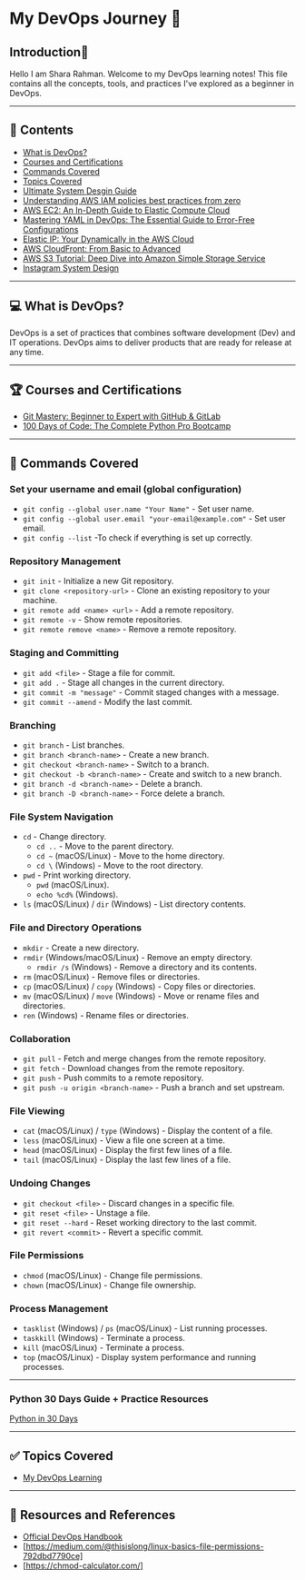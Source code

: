 # My DevOps Journey 🚀

## Introduction🌟
Hello I am Shara Rahman.
Welcome to my DevOps learning notes! This file contains all the concepts, tools, and practices I've explored as a beginner in DevOps.

---
## 📘 Contents
- [What is DevOps?](#what-is-devops)
- [Courses and Certifications](courses_and_certifications)
- [Commands Covered](#command_covered)
- [Topics Covered](#topics_covered)
- [Ultimate System Desgin Guide](https://medium.com/@shivambhadani_/system-design-for-beginners-everything-you-need-in-one-article-c74eb702540b)
- [Understanding AWS IAM policies best practices from zero](https://medium.com/globant/understanding-aws-iam-policies-best-practices-from-zero-b51ff57dcbc8)
- [AWS EC2: An In-Depth Guide to Elastic Compute Cloud](https://medium.com/@teja.ravi474/aws-ec2-an-in-depth-guide-to-elastic-compute-cloud-bf713394a245)
- [Mastering YAML in DevOps: The Essential Guide to Error-Free Configurations](https://medium.com/@emafzal/mastering-yaml-in-devops-the-essential-guide-to-error-free-configurations-5e8ff9c5b78e)
- [Elastic IP: Your Dynamically in the AWS Cloud](https://medium.com/@servifyspheresolutions/elastic-ip-mastery-your-dynamically-in-the-aws-cloud-8c115c023d9a)
- [AWS CloudFront: From Basic to Advanced](https://medium.com/@servifyspheresolutions/aws-cloudfront-from-basic-to-advanced-fc0ed56c2443)
- [AWS S3 Tutorial: Deep Dive into Amazon Simple Storage Service](https://medium.com/edureka/aws-s3-tutorial-d883e5cc2cf5)
- [Instagram System Design](https://nikhilgupta1.medium.com/instagram-system-design-f62772649f90)

---

## 💻 What is DevOps?
DevOps is a set of practices that combines software development (Dev) and IT operations. DevOps aims to deliver products that are ready for release at any time. 

---
## **🏆 Courses and Certifications**
- [Git Mastery: Beginner to Expert with GitHub & GitLab](https://www.udemy.com)
- [100 Days of Code: The Complete Python Pro Bootcamp](https://www.udemy.com)

---
## **🤖 Commands Covered**

### **Set your username and email (global configuration)**
- `git config --global user.name "Your Name"` - Set user name.
- `git config --global user.email "your-email@example.com"` - Set user email.
- `git config --list` -To check if everything is set up correctly.

### **Repository Management**
- `git init` - Initialize a new Git repository.
- `git clone <repository-url>` - Clone an existing repository to your machine.
- `git remote add <name> <url>` - Add a remote repository.
- `git remote -v` - Show remote repositories.
- `git remote remove <name>` - Remove a remote repository.

### **Staging and Committing**
- `git add <file>` - Stage a file for commit.
- `git add .` - Stage all changes in the current directory.
- `git commit -m "message"` - Commit staged changes with a message.
- `git commit --amend` - Modify the last commit.

### **Branching**
- `git branch` - List branches.
- `git branch <branch-name>` - Create a new branch.
- `git checkout <branch-name>` - Switch to a branch.
- `git checkout -b <branch-name>` - Create and switch to a new branch.
- `git branch -d <branch-name>` - Delete a branch.
- `git branch -D <branch-name>` - Force delete a branch.

### **File System Navigation**
- `cd` - Change directory.
  - `cd ..` - Move to the parent directory.
  - `cd ~` (macOS/Linux) - Move to the home directory.
  - `cd \` (Windows) - Move to the root directory.
- `pwd` - Print working directory.
  - `pwd` (macOS/Linux).
  - `echo %cd%` (Windows).
- `ls` (macOS/Linux) / `dir` (Windows) - List directory contents.

### **File and Directory Operations**
- `mkdir` - Create a new directory.
- `rmdir` (Windows/macOS/Linux) - Remove an empty directory.
  - `rmdir /s` (Windows) - Remove a directory and its contents.
- `rm` (macOS/Linux) - Remove files or directories.
- `cp` (macOS/Linux) / `copy` (Windows) - Copy files or directories.
- `mv` (macOS/Linux) / `move` (Windows) - Move or rename files and directories.
- `ren` (Windows) - Rename files or directories.

### **Collaboration**
- `git pull` - Fetch and merge changes from the remote repository.
- `git fetch` - Download changes from the remote repository.
- `git push` - Push commits to a remote repository.
- `git push -u origin <branch-name>` - Push a branch and set upstream.

### **File Viewing**
- `cat` (macOS/Linux) / `type` (Windows) - Display the content of a file.
- `less` (macOS/Linux) - View a file one screen at a time.
- `head` (macOS/Linux) - Display the first few lines of a file.
- `tail` (macOS/Linux) - Display the last few lines of a file.

### **Undoing Changes**
- `git checkout <file>` - Discard changes in a specific file.
- `git reset <file>` - Unstage a file.
- `git reset --hard` - Reset working directory to the last commit.
- `git revert <commit>` - Revert a specific commit.

### **File Permissions**
- `chmod` (macOS/Linux) - Change file permissions.
- `chown` (macOS/Linux) - Change file ownership.

### **Process Management**
- `tasklist` (Windows) / `ps` (macOS/Linux) - List running processes.
- `taskkill` (Windows) - Terminate a process.
- `kill` (macOS/Linux) - Terminate a process.
- `top` (macOS/Linux) - Display system performance and running processes.

---
### Python 30 Days Guide + Practice Resources 
[Python in 30 Days](https://github.com/Asabeneh/30-Days-Of-Python/)

---
## **✅ Topics Covered**
- [My DevOps Learning](https://medium.com/@r.shara2922/my-devops-learning-fd00476566f3)

---
## 🔗 Resources and References
- [Official DevOps Handbook](https://devops-handbook.com/)
- [https://medium.com/@thisislong/linux-basics-file-permissions-792dbd7790ce]
- [https://chmod-calculator.com/]

